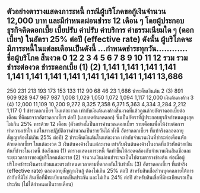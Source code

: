 ตัวอย่างตารางแสดงภาระหนี้
กรณีผู้บริโภคขอกู้เงินจำนวน 12,000 บาท และมีกำหนดผ่อนชำระ 12 เดือน
ๆ
โดยผู้ประกอบธุรกิจคิดดอกเบี้ย เบี้ยปรับ ค่าปรับ ค่าบริการ ค่าธรรมเนียมใด ๆ (ดอกเบี้ยฯ) ในอัตรา 25% ต่อปี (effective rate)
ดังนั้น ผู้บริโภคจะมีภาระหนี้ในแต่ละเดือนเป็นดังนี้
...กำหนดชำระทุกวัน............
ชื่อผู้บริโภค
สิ้นงวด
0
12
2
3
4
5
6
7
8
9
10
11
12
รวม
รวมชำระต่องวด ชำระดอกเบี้ย
(1)
(2)
1,141
1,141
1,141
1,141
1,141
1,141
1,141
1,141
1,141
1,141
1,141
1,141
13,686
-
250
231
213
193
173
153
133
112
90
68
46
23
1,686
ชำระคืนเงินต้น 2
(3)
891
909
928
947
967
987
1,008
1,029
1,050
1,072
1,094
1,117
12,000
เงินต้นคงค้าง 3
(4)
12,000
11,109
10,200
9,272
8,325
7,358
6,371
5,363
4,334
3,284
2,212
1,117
0
1 ชำระดอกเบี้ยฯ ในแต่ละงวด เท่ากับเงินต้นคงค้างสิ้นงวดที่แล้วคูณด้วยอัตราดอกเบี้ยต่อเดือน ที่คิดมาจากอัตราดอกเบี้ยฯ ต่อปี
(แบบลดต้นลดดอก) ซึ่งเป็นอัตราที่ผู้ประกอบธุรกิจกำหนดสูงสุดไม่เกิน 25% หารด้วย 12 เดือน
(ตัวอย่างนี้เป็นการคำนวณดอกเบี้ยฯ รายเดือนเพื่อให้ง่ายต่อการทำความเข้าใจ แต่ในทางปฏิบัติอาจคำนวณเป็นรายวันได้
ทั้งนี้ อัตราดอกเบี้ยฯ ที่แท้จริงตลอดอายุสัญญาต้องไม่เกิน 25% ต่อปี)
2 ชำระคืนเงินต้นในแต่ละงวด เท่ากับจำนวนเงินที่ชำระต่อเดือนหักด้วยดอกเบี้ยฯ ในแต่ละงวด
3 เงินต้นคงค้างในแต่ละงวด เท่ากับเงินต้นคงค้างในงวดที่แล้วหักด้วยเงินต้นที่ชำระในงวดนี้
ข้อสังเกต
(1) ตารางแสดงภาระหนี้ จัดทำขึ้นให้สอดคล้องกับจำนวนเงินสินเชื่อและระยะเวลาการของผู้บริโภคแต่ละราย
(2) จำนวนเงินผ่อนชำระจะเป็นไปตามตารางข้างต้น ต่อเมื่อผู้บริโภคชำระเงินครบถ้วนและตรงกำหนดเวลาตามที่ตกลงกันไว้เท่านั้น
(3) อัตราดอกเบี้ยฯ ที่แท้จริง (effective rate) ตลอดอายุสัญญาเงินกู้ ต้องไม่เกิน 25% ต่อปี สำหรับสินเชื่อส่วนบุคคลภายใต้การกำกับที่มิใช่
สินเชื่อที่มีทะเบียนรถเป็นประกัน และไม่เกิน 24% ต่อปี สำหรับสินเชื่อที่มีทะเบียนรถเป็นประกัน (ไม่ได้กำหนดเป็นรายเดือน)
